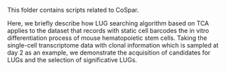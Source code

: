 This folder contains scripts related to CoSpar.

Here, we briefly describe how LUG searching algorithm based on TCA applies to the dataset that records with static cell barcodes the in vitro differentiation process of mouse hematopoietic stem cells. Taking the single-cell transcriptome data with clonal information which is sampled at day 2 as an example, we demonstrate the acquisition of candidates for LUGs and the selection of significative LUGs.
